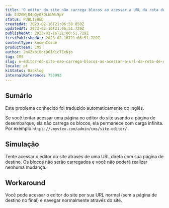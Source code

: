 ```yaml
---
title: 'O editor do site não carrega blocos ao acessar a URL da rota de desembarque'
id: 2d2GWj84pOy0ZQLbUWi5pY
status: PUBLISHED
createdAt: 2023-02-16T21:06:50.850Z
updatedAt: 2023-02-16T21:06:51.729Z
publishedAt: 2023-02-16T21:06:51.729Z
firstPublishedAt: 2023-02-16T21:06:51.729Z
contentType: knownIssue
productTeam: CMS
author: 2mXZkbi0oi061KicTExNjo
tag: CMS
slug: o-editor-do-site-nao-carrega-blocos-ao-acessar-a-url-da-rota-de-desembarque
locale: pt
kiStatus: Backlog
internalReference: 755993
---
```


## Sumário

<div class="alert alert-info">
  <p>Este problema conhecido foi traduzido automaticamente do inglês.</p>
</div>


Se você tentar acessar uma página no editor do site usando a página de desembarque, ela não carrega os blocos, ela permanece com carga infinita. Por exemplo `https://.myvtex.com/admin/cms/site-editor/.`


##

## Simulação


Tente acessar o editor do site através de uma URL direta com sua página de destino. Os blocos não serão carregados e você não poderá realizar nenhuma mudança.


##

## Workaround


Você pode acessar o editor do site por sua URL normal (sem a página de destino no final) e navegar normalmente através do site.





